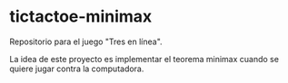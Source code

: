 # tictactoe-minimax

Repositorio para el juego "Tres en línea". 

La idea de este proyecto es implementar el teorema minimax cuando se quiere jugar contra la computadora.
